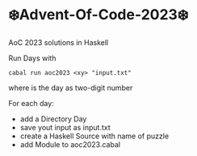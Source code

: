 # ❄️Advent-Of-Code-2023❄️

AoC 2023 solutions in Haskell

Run Days with

```
cabal run aoc2023 <xy> "input.txt"
```

where <xy> is the day as two-digit number


For each day:

- add a Directory Day<xy>
- save yout input as input.txt
- create a Haskell Source with name of puzzle
- add Module to aoc2023.cabal

